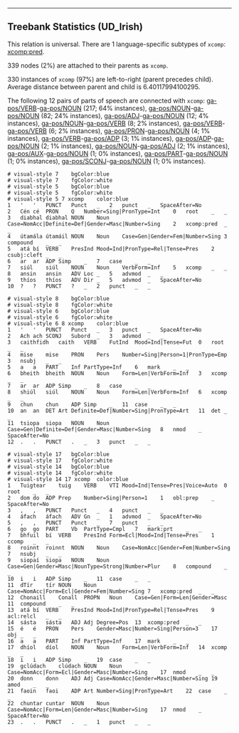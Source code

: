

--------------------------------------------------------------------------------

## Treebank Statistics (UD_Irish)

This relation is universal.
There are 1 language-specific subtypes of `xcomp`: [xcomp:pred]().

339 nodes (2%) are attached to their parents as `xcomp`.

330 instances of `xcomp` (97%) are left-to-right (parent precedes child).
Average distance between parent and child is 6.40117994100295.

The following 12 pairs of parts of speech are connected with `xcomp`: [ga-pos/VERB]()-[ga-pos/NOUN]() (217; 64% instances), [ga-pos/NOUN]()-[ga-pos/NOUN]() (82; 24% instances), [ga-pos/ADJ]()-[ga-pos/NOUN]() (12; 4% instances), [ga-pos/NOUN]()-[ga-pos/VERB]() (8; 2% instances), [ga-pos/VERB]()-[ga-pos/VERB]() (6; 2% instances), [ga-pos/PRON]()-[ga-pos/NOUN]() (4; 1% instances), [ga-pos/VERB]()-[ga-pos/ADP]() (3; 1% instances), [ga-pos/ADP]()-[ga-pos/NOUN]() (2; 1% instances), [ga-pos/NOUN]()-[ga-pos/ADJ]() (2; 1% instances), [ga-pos/AUX]()-[ga-pos/NOUN]() (1; 0% instances), [ga-pos/PART]()-[ga-pos/NOUN]() (1; 0% instances), [ga-pos/SCONJ]()-[ga-pos/NOUN]() (1; 0% instances).


~~~ conllu
# visual-style 7	bgColor:blue
# visual-style 7	fgColor:white
# visual-style 5	bgColor:blue
# visual-style 5	fgColor:white
# visual-style 5 7 xcomp	color:blue
1	'	'	PUNCT	Punct	_	2	punct	_	SpaceAfter=No
2	Cén	cé	PRON	Q	Number=Sing|PronType=Int	0	root	_	_
3	diabhal	diabhal	NOUN	Noun	Case=NomAcc|Definite=Def|Gender=Masc|Number=Sing	2	xcomp:pred	_	_
4	útamála	útamáil	NOUN	Noun	Case=Gen|Gender=Fem|Number=Sing	3	compound	_	_
5	atá	bí	VERB	PresInd	Mood=Ind|PronType=Rel|Tense=Pres	2	csubj:cleft	_	_
6	ar	ar	ADP	Simp	_	7	case	_	_
7	siúl	siúl	NOUN	Noun	VerbForm=Inf	5	xcomp	_	_
8	ansin	ansin	ADV	Loc	_	5	advmod	_	_
9	thíos	thíos	ADV	Dir	_	5	advmod	_	SpaceAfter=No
10	?	?	PUNCT	?	_	2	punct	_	_

~~~


~~~ conllu
# visual-style 8	bgColor:blue
# visual-style 8	fgColor:white
# visual-style 6	bgColor:blue
# visual-style 6	fgColor:white
# visual-style 6 8 xcomp	color:blue
1	'	'	PUNCT	Punct	_	3	punct	_	SpaceAfter=No
2	Ach	ach	SCONJ	Subord	_	3	advmod	_	_
3	caithfidh	caith	VERB	FutInd	Mood=Ind|Tense=Fut	0	root	_	_
4	mise	mise	PRON	Pers	Number=Sing|Person=1|PronType=Emp	3	nsubj	_	_
5	a	a	PART	Inf	PartType=Inf	6	mark	_	_
6	bheith	bheith	NOUN	Noun	Form=Len|VerbForm=Inf	3	xcomp	_	_
7	ar	ar	ADP	Simp	_	8	case	_	_
8	shiúl	siúl	NOUN	Noun	Form=Len|VerbForm=Inf	6	xcomp	_	_
9	chun	chun	ADP	Simp	_	11	case	_	_
10	an	an	DET	Art	Definite=Def|Number=Sing|PronType=Art	11	det	_	_
11	tsiopa	siopa	NOUN	Noun	Case=Gen|Definite=Def|Gender=Masc|Number=Sing	8	nmod	_	SpaceAfter=No
12	.	.	PUNCT	.	_	3	punct	_	_

~~~


~~~ conllu
# visual-style 17	bgColor:blue
# visual-style 17	fgColor:white
# visual-style 14	bgColor:blue
# visual-style 14	fgColor:white
# visual-style 14 17 xcomp	color:blue
1	Tuigtear	tuig	VERB	VTI	Mood=Ind|Tense=Pres|Voice=Auto	0	root	_	_
2	dom	do	ADP	Prep	Number=Sing|Person=1	1	obl:prep	_	SpaceAfter=No
3	,	,	PUNCT	Punct	_	4	punct	_	_
4	áfach	áfach	ADV	Gn	_	1	advmod	_	SpaceAfter=No
5	,	,	PUNCT	Punct	_	7	punct	_	_
6	go	go	PART	Vb	PartType=Cmpl	7	mark:prt	_	_
7	bhfuil	bí	VERB	PresInd	Form=Ecl|Mood=Ind|Tense=Pres	1	ccomp	_	_
8	roinnt	roinnt	NOUN	Noun	Case=NomAcc|Gender=Fem|Number=Sing	7	nsubj	_	_
9	siopaí	siopa	NOUN	Noun	Case=Gen|Gender=Masc|NounType=Strong|Number=Plur	8	compound	_	_
10	i	i	ADP	Simp	_	11	case	_	_
11	dTír	tír	NOUN	Noun	Case=NomAcc|Form=Ecl|Gender=Fem|Number=Sing	7	xcomp:pred	_	_
12	Chonaill	Conall	PROPN	Noun	Case=Gen|Form=Len|Gender=Masc	11	compound	_	_
13	atá	bí	VERB	PresInd	Mood=Ind|PronType=Rel|Tense=Pres	9	acl:relcl	_	_
14	sásta	sásta	ADJ	Adj	Degree=Pos	13	xcomp:pred	_	_
15	é	é	PRON	Pers	Gender=Masc|Number=Sing|Person=3	17	obj	_	_
16	a	a	PART	Inf	PartType=Inf	17	mark	_	_
17	dhíol	díol	NOUN	Noun	Form=Len|VerbForm=Inf	14	xcomp	_	_
18	i	i	ADP	Simp	_	19	case	_	_
19	gclúdach	clúdach	NOUN	Noun	Case=NomAcc|Form=Ecl|Gender=Masc|Number=Sing	17	nmod	_	_
20	donn	donn	ADJ	Adj	Case=NomAcc|Gender=Masc|Number=Sing	19	amod	_	_
21	faoin	faoi	ADP	Art	Number=Sing|PronType=Art	22	case	_	_
22	chuntar	cuntar	NOUN	Noun	Case=NomAcc|Form=Len|Gender=Masc|Number=Sing	17	nmod	_	SpaceAfter=No
23	.	.	PUNCT	.	_	1	punct	_	_

~~~


